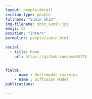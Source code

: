 ```yaml
---
layout: people-detail
section-type: people
fullname: "Sumin Shim"
img-filename: shim_sumin.jpg
emoji: 😊
position: "Intern"
permalink: people/sumin.html

social:
  - title: home
    url: https://github.com/use08174


fields:
    - name : Multimodal Learning
    - name : Diffusion Model
publications:

---
```

